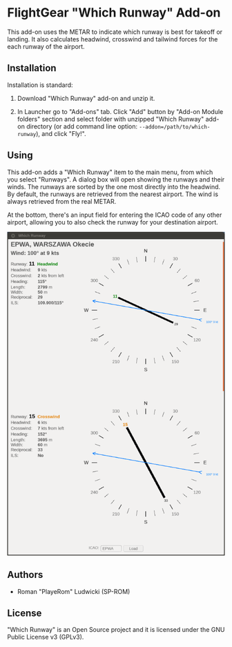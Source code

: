 
FlightGear "Which Runway" Add-on
================================

This add-on uses the METAR to indicate which runway is best for takeoff or landing. It also calculates headwind, crosswind and tailwind forces for the each runway of the airport.

## Installation

Installation is standard:

1. Download "Which Runway" add-on and unzip it.

2. In Launcher go to "Add-ons" tab. Click "Add" button by "Add-on Module folders" section and select folder with unzipped "Which Runway" add-on directory (or add command line option: `--addon=/path/to/which-runway`), and click "Fly!".

## Using

This add-on adds a "Which Runway" item to the main menu, from which you select "Runways". A dialog box will open showing the runways and their winds. The runways are sorted by the one most directly into the headwind. By default, the runways are retrieved from the nearest airport. The wind is always retrieved from the real METAR.

At the bottom, there's an input field for entering the ICAO code of any other airport, allowing you to also check the runway for your destination airport.

![alt which-runway](docs/which-runway.png "Wich Runway main window")

## Authors

- Roman "PlayeRom" Ludwicki (SP-ROM)

## License

"Which Runway" is an Open Source project and it is licensed under the GNU Public License v3 (GPLv3).
